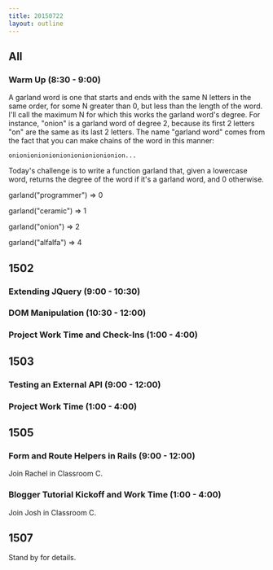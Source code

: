 ```yaml
---
title: 20150722
layout: outline
---
```


## All

### Warm Up (8:30 - 9:00)

A garland word is one that starts and ends with the same N letters in the same order, 
for some N greater than 0, but less than the length of the word. I'll call the maximum N for 
which this works the garland word's degree. For instance, "onion" is a garland word of degree 
2, because its first 2 letters "on" are the same as its last 2 letters. The name "garland 
word" comes from the fact that you can make chains of the word in this manner:

`onionionionionionionionionionion...`

Today's challenge is to write a function garland that, given a lowercase word, returns the 
degree of the word if it's a garland word, and 0 otherwise.


garland("programmer") => 0

garland("ceramic") => 1

garland("onion") => 2

garland("alfalfa") => 4


## 1502

### Extending JQuery (9:00 - 10:30)

### DOM Manipulation (10:30 - 12:00)

### Project Work Time and Check-Ins (1:00 - 4:00)


## 1503

### Testing an External API (9:00 - 12:00)

### Project Work Time (1:00 - 4:00)


## 1505

### Form and Route Helpers in Rails (9:00 - 12:00)

Join Rachel in Classroom C.

### Blogger Tutorial Kickoff and Work Time (1:00 - 4:00)

Join Josh in Classroom C.


## 1507 

Stand by for details.

